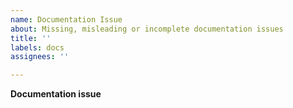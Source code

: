 ```yaml
---
name: Documentation Issue
about: Missing, misleading or incomplete documentation issues
title: ''
labels: docs
assignees: ''

---
```


**Documentation issue**
<!-- Before opening a new issue, please make sure you already checked -->
<!-- our exhaustive wiki documentation at https://github.com/nosto/nosto-magento/wiki -->
